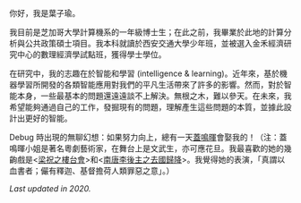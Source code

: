 <!-- > 蜀道之難，難於上青天。   
> 蠶叢及魚鳧，開國何茫然。  
> 爾來四萬八千歲，不與秦塞通人煙。  
> 西當太白有鳥道，可以橫絕峨眉巔。  
> 地崩山摧壯士死，然後天梯石棧相鉤連。
> 飄渺間往事如夢情難認，百劫重逢緣何埋舊姓？
> – 李白，《蜀道难》 -->

你好，我是葉子瑜。

我目前是芝加哥大學計算機系的一年級博士生；在此之前，我畢業於此地的計算分析與公共政策碩士項目。我本科就讀於西安交通大學少年班，並被選入金禾經濟研究中心的數理經濟學試點班，獲得學士學位。

在研究中，我的志趣在於智能和學習 (intelligence & learning)。近年來，基於機器學習所開發的各類智能應用對我們的平凡生活帶來了許多的影響。然而，對於智能本身，一些最基本的問題還遠遠談不上解決。無根之木，難以參天。在未來，我希望能夠通過自己的工作，發掘現有的問題，理解產生這些問題的本質，並據此設計出更好的智能。

Debug 時出現的無聊幻想：如果努力向上，總有一天[蓋鳴暉](https://zh.wikipedia.org/wiki/%E8%93%8B%E9%B3%B4%E6%9A%89)會娶我的！（注：蓋鳴暉小姐是著名粵劇藝術家，在舞台上是文武生，亦可應花旦。我最喜歡的她的幾齣戲是<[梁祝之樓台會](https://www.bilibili.com/video/BV1st4y167Cj?from=search&seid=13772850642306707959)>和<[南唐李後主之去國歸降](https://www.bilibili.com/video/BV19x411M7a9?from=search&seid=11317019935684779170)>。我覺得她的表演，「真謂以血書者；儼有釋迦、基督擔荷人類罪惡之意」。）

*Last updated in 2020.*
